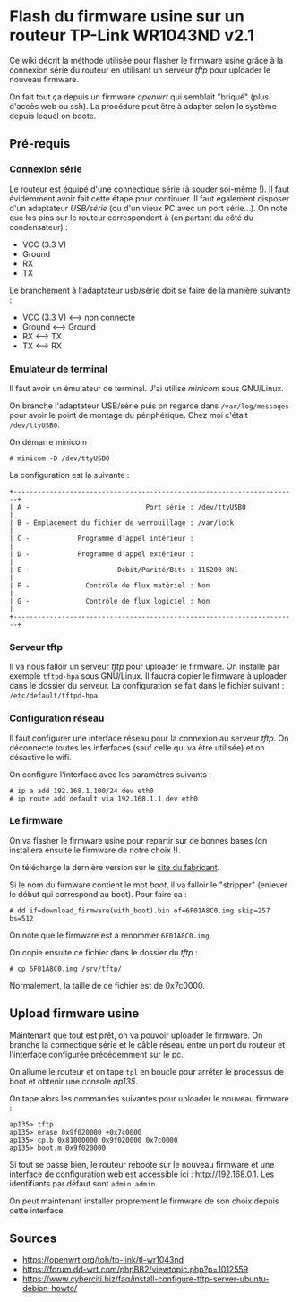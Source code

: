Flash du firmware usine sur un routeur TP-Link WR1043ND v2.1
============================================================

Ce wiki décrit la méthode utilisée pour flasher le firmware usine grâce à
la connexion série du routeur en utilisant un serveur *tftp* pour uploader le
nouveau firmware.

On fait tout ça depuis un firmware *openwrt* qui semblait "briqué"
(plus d'accès web ou ssh). La procédure peut être à adapter selon le système
depuis lequel on boote.

## Pré-requis

### Connexion série

Le routeur est équipé d'une connectique série (à souder soi-même !).
Il faut évidemment avoir fait cette étape pour continuer. Il faut également
disposer d'un adaptateur *USB/série* (ou d'un vieux PC avec un port série...).
On note que les pins sur le routeur correspondent à (en partant du côté du
condensateur) :

* VCC (3.3 V)
* Ground
* RX
* TX

Le branchement à l'adaptateur usb/série doit se faire de la manière suivante :

* VCC (3.3 V) <--> non connecté
* Ground <--> Ground
* RX <--> TX
* TX <--> RX

### Emulateur de terminal

Il faut avoir un émulateur de terminal. J'ai utilisé *minicom* sous GNU/Linux.

On branche l'adaptateur USB/série puis on regarde dans `/var/log/messages`
pour avoir le point de montage du périphérique. Chez moi c'était
`/dev/ttyUSB0`.

On démarre minicom :
```
# minicom -D /dev/ttyUSB0
```

La configuration est la suivante :
```                                                  
+-----------------------------------------------------------------------+         
| A -                             Port série : /dev/ttyUSB0             |         
| B - Emplacement du fichier de verrouillage : /var/lock                |         
| C -            Programme d'appel intérieur :                          |         
| D -            Programme d'appel extérieur :                          |         
| E -                      Débit/Parité/Bits : 115200 8N1               |         
| F -              Contrôle de flux matériel : Non                      |         
| G -              Contrôle de flux logiciel : Non                      |                 
+-----------------------------------------------------------------------+
```

### Serveur tftp

Il va nous falloir un serveur *tftp* pour uploader le firmware.
On installe par exemple `tftpd-hpa` sous GNU/Linux.
Il faudra copier le firmware à uploader dans le dossier du serveur.
La configuration se fait dans le fichier suivant : `/etc/default/tftpd-hpa`.

### Configuration réseau

Il faut configurer une interface réseau pour la connexion au serveur *tftp*.
On déconnecte toutes les inferfaces (sauf celle qui va être utilisée) et on
désactive le wifi.

On configure l'interface avec les paramètres suivants :
```
# ip a add 192.168.1.100/24 dev eth0
# ip route add default via 192.168.1.1 dev eth0
```

### Le firmware

On va flasher le firmware usine pour repartir sur de bonnes bases (on
installera ensuite le firmware de notre choix !).

On télécharge la dernière version sur le
[site du fabricant](https://www.tp-link.com/fr/support/download/tl-wr1043nd/v2/).

Si le nom du firmware contient le mot *boot*, il va falloir le "stripper"
(enlever le début qui correspond au boot). Pour faire ça :
```
# dd if=download_firmware(with_boot).bin of=6F01A8C0.img skip=257 bs=512
```
On note que le firmware est à renommer `6F01A8C0.img`.

On copie ensuite ce fichier dans le dossier du *tftp* :
```
# cp 6F01A8C0.img /srv/tftp/
```

Normalement, la taille de ce fichier est de 0x7c0000.

## Upload firmware usine

Maintenant que tout est prêt, on va pouvoir uploader le firmware. On branche
la connectique série et le câble réseau entre un port du routeur et
l'interface configurée précédemment sur le pc.

On allume le routeur et on tape `tpl` en boucle pour arrêter le processus de
boot et obtenir une console *ap135*.

On tape alors les commandes suivantes pour uploader le nouveau firmware :
```
ap135> tftp
ap135> erase 0x9f020000 +0x7c0000
ap135> cp.b 0x81000000 0x9f020000 0x7c0000
ap135> boot.m 0x9f020000
```

Si tout se passe bien, le routeur reboote sur le nouveau firmware et une
interface de configuration web est accessible ici : <http://192.168.0.1>. Les
identifiants par défaut sont `admin:admin`.

On peut maintenant installer proprement le firmware de son choix depuis cette interface.

## Sources

* <https://openwrt.org/toh/tp-link/tl-wr1043nd>
* <https://forum.dd-wrt.com/phpBB2/viewtopic.php?p=1012559>
* <https://www.cyberciti.biz/faq/install-configure-tftp-server-ubuntu-debian-howto/>
